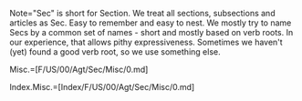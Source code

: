 Note="Sec" is short for Section.  We treat all sections, subsections and articles as Sec.  Easy to remember and easy to nest.  We mostly try to name Secs by a common set of names - short and mostly based on verb roots.  In our experience, that allows pithy expressiveness.  Sometimes we haven't (yet) found a good verb root, so we use something else.

Misc.=[F/US/00/Agt/Sec/Misc/0.md]

Index.Misc.=[Index/F/US/00/Agt/Sec/Misc/0.md]